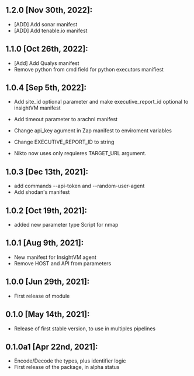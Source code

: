 1.2.0 [Nov 30th, 2022]:
---
 * [ADD] Add sonar manifest
 * [ADD] Add tenable.io manifest

1.1.0 [Oct 26th, 2022]:
---
 * [Add] Add Qualys manifest
 * Remove python from cmd field for python executors manifiest

1.0.4 [Sep 5th, 2022]:
---
 * Add site_id optional parameter and make executive_report_id optional to insightVM manifest

 * Add timeout parameter to arachni manifest
 * Change api_key agument in Zap manifest to enviroment variables

 * Change EXECUTIVE_REPORT_ID to string
 * Nikto now uses only requieres TARGET_URL argument.

1.0.3 [Dec 13th, 2021]:
---
 * add commands --api-token and --random-user-agent
 * Add shodan's manifest

1.0.2 [Oct 19th, 2021]:
---
 * added new parameter type Script for nmap

1.0.1 [Aug 9th, 2021]:
---
 * New manifest for InsightVM agent
 * Remove HOST and API from parameters

1.0.0 [Jun 29th, 2021]:
---
 * First release of module

0.1.0 [May 14th, 2021]:
---
 * Release of first stable version, to use in multiples pipelines

0.1.0a1 [Apr 22nd, 2021]:
---
 * Encode/Decode the types, plus identifier logic
 * First release of the package, in alpha status

